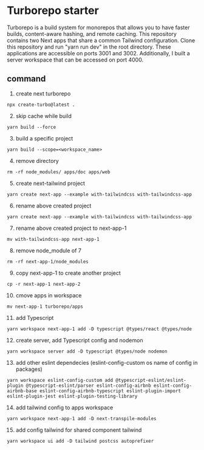 # Turborepo starter
Turborepo is a build system for monorepos that allows you to have faster builds, content-aware hashing, and remote caching. This repository contains two Next apps that share a common Tailwind configuration. Clone this repository and run "yarn run dev" in the root directory. These applications are accessible on ports 3001 and 3002. Additionally, I built a server workspace that can be accessed on port 4000.

## command

1. create next turborepo
 ```text
 npx create-turbo@latest .
 ```
 
2. skip cache while build
 ```text
 yarn build --force
 ```

 3. build a specific project
 ```text
yarn build --scope=<workspace_name>
 ```

  4. remove directory
 ```text
rm -rf node_modules/ apps/doc apps/web
 ``` 

   5. create next-tailwind project
 ```text
yarn create next-app --example with-tailwindcss with-tailwindcss-app 
 ``` 
  
  6. rename above created project
 ```text
yarn create next-app --example with-tailwindcss with-tailwindcss-app 
 ``` 

7. rename above created project to next-app-1
 ```text
mv with-tailwindcss-app next-app-1
 ``` 

8. remove node_module of 7
 ```text
rm -rf next-app-1/node_modules
 ``` 

9. copy next-app-1 to create another project
 ```text
cp -r next-app-1 next-app-2
 ``` 

 10. cmove apps in workspace
 ```text
mv next-app-1 turborepo/apps
 ``` 

11. add Typescript
 ```text
yarn workspace next-app-1 add -D typescript @types/react @types/node
 ``` 

 12. create server, add Typescript config and nodemon
 ```text
yarn workspace server add -D typescript @types/node nodemon
 ``` 

 13. add other eslint dependecies  (eslint-config-custom os name of config in packages)
 ```text
 yarn workspace eslint-config-custom add @typescript-eslint/eslint-plugin @typescript-eslint/parser eslint-config-airbnb eslint-config-airbnb-base eslint-config-airbnb-typescript eslint-plugin-import eslint-plugin-jest eslint-plugin-testing-library
 ```

  14. add tailwind config to apps workspace
 ```text
yarn workspace next-app-1 add -D next-transpile-modules
 ```

  15. add config tailwind for shared component tailwind
 ```text
yarn workspace ui add -D tailwind postcss autoprefixer
 ```


